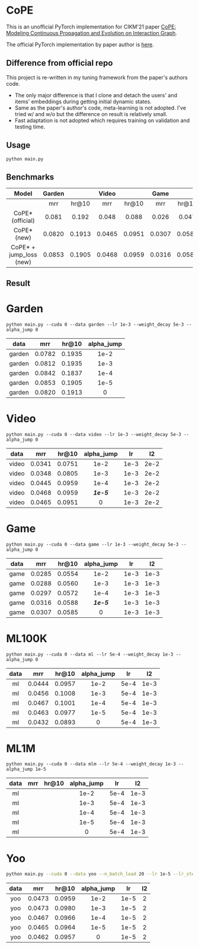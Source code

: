 # CoPE

This is an unofficial PyTorch implementation for CIKM'21 paper [CoPE: Modeling Continuous Propagation and Evolution on Interaction Graph](https://dl.acm.org/doi/abs/10.1145/3459637.3482419).

The official PyTorch implementation by paper author is [here](https://github.com/FDUDSDE/CoPE).

## Difference from official repo
This project is re-written in my tuning framework from the paper's authors code.
- The only major difference is that I clone and detach the users' and items' embeddings during getting initial dynamic states.
- Same as the paper's author's code, meta-learning is not adopted. I've tried w/ and w/o but the difference on result is relatively small.
- Fast adaptation is not adopted which requires training on validation and testing time.


## Usage

```shell
python main.py 
```

## Benchmarks

|          Model          | Garden |        | Video  |        |  Game  |        | ML100K |        | ML1M  |       | Yoochoosebuy |        |
|:-----------------------:|:------:|:------:|:------:|:------:|:------:|:------:|:------:|:------:|:-----:|:-----:|:------------:|:------:|
|                         |  mrr   | hr@10  |  mrr   | hr@10  |  mrr   | hr@10  |  mrr   | hr@10  |  mrr  | hr@10 |     mrr      | hr@10  | 
|    CoPE* (official)     | 0.081  | 0.192  | 0.048  | 0.088  | 0.026  | 0.047  | 0.038  | 0.081  | 0.025 | 0.049 |    0.0113    | 0.0191 |
|       CoPE* (new)       | 0.0820 | 0.1913 | 0.0465 | 0.0951 | 0.0307 | 0.0585 | 0.0432 | 0.0893 |       |       |    0.0462    | 0.0957 |
| CoPE* + jump_loss (new) | 0.0853 | 0.1905 | 0.0468 | 0.0959 | 0.0316 | 0.0588 | 0.0456 | 0.1008 |       |       |    0.0473    | 0.0980 |


## Result

# Garden
```shell
python main.py --cuda 0 --data garden --lr 1e-3 --weight_decay 5e-3 --alpha_jump 0
```
|  data  |  mrr   | hr@10  | alpha_jump |
|:------:|:------:|:------:|:----------:|
| garden | 0.0782 | 0.1935 |    1e-2    |
| garden | 0.0812 | 0.1935 |    1e-3    |
| garden | 0.0842 | 0.1837 |    1e-4    | 
| garden | 0.0853 | 0.1905 |    1e-5    |
| garden | 0.0820 | 0.1913 |     0      |


# Video
```shell
python main.py --cuda 0 --data video --lr 1e-3 --weight_decay 5e-3 --alpha_jump 0
```
| data  |  mrr   | hr@10  | alpha_jump |  lr  |  l2  |
|:-----:|:------:|:------:|:----------:|:----:|:----:|
| video | 0.0341 | 0.0751 |    1e-2    | 1e-3 | 2e-2 | 
| video | 0.0348 | 0.0805 |    1e-3    | 1e-3 | 2e-2 | 
| video | 0.0445 | 0.0959 |    1e-4    | 1e-3 | 2e-2 | 
| video | 0.0468 | 0.0959 | ***1e-5*** | 1e-3 | 2e-2 |
| video | 0.0465 | 0.0951 |     0      | 1e-3 | 2e-2 |


# Game
```shell
python main.py --cuda 0 --data game --lr 1e-3 --weight_decay 5e-3 --alpha_jump 0
```
| data |  mrr   | hr@10  | alpha_jump |  lr  |  l2  |
|:----:|:------:|:------:|:----------:|:----:|:----:|
| game | 0.0285 | 0.0554 |    1e-2    | 1e-3 | 1e-3 |
| game | 0.0288 | 0.0560 |    1e-3    | 1e-3 | 1e-3 |
| game | 0.0297 | 0.0572 |    1e-4    | 1e-3 | 1e-3 |
| game | 0.0316 | 0.0588 | ***1e-5*** | 1e-3 | 1e-3 |
| game | 0.0307 | 0.0585 |     0      | 1e-3 | 1e-3 |


# ML100K
```shell
python main.py --cuda 0 --data ml --lr 5e-4 --weight_decay 1e-3 --alpha_jump 0
```
| data |  mrr   | hr@10  | alpha_jump |  lr  |  l2  |
|:----:|:------:|:------:|:----------:|:----:|:----:|
|  ml  | 0.0444 | 0.0957 |    1e-2    | 5e-4 | 1e-3 |
|  ml  | 0.0456 | 0.1008 |    1e-3    | 5e-4 | 1e-3 |
|  ml  | 0.0467 | 0.1001 |    1e-4    | 5e-4 | 1e-3 |
|  ml  | 0.0463 | 0.0977 |    1e-5    | 5e-4 | 1e-3 |
|  ml  | 0.0432 | 0.0893 |     0      | 5e-4 | 1e-3 |


# ML1M
```shell
python main.py --cuda 0 --data mlm --lr 5e-4 --weight_decay 1e-3 --alpha_jump 1e-5
```
| data | mrr | hr@10 | alpha_jump |  lr  |  l2  |
|:----:|:---:|:-----:|:----------:|:----:|:----:|
|  ml  |     |       |    1e-2    | 5e-4 | 1e-3 |
|  ml  |     |       |    1e-3    | 5e-4 | 1e-3 |
|  ml  |     |       |    1e-4    | 5e-4 | 1e-3 |
|  ml  |     |       |    1e-5    | 5e-4 | 1e-3 |
|  ml  |     |       |     0      | 5e-4 | 1e-3 |


# Yoo
```bash
python main.py --cuda 0 --data yoo --n_batch_load 20 --lr 1e-5 --lr_step 1 --lr_gamma 0.1 --weight_decay 2 --alpha_jump 0
```
| data |  mrr   | hr@10  | alpha_jump |  lr  | l2  |
|:----:|:------:|:------:|:----------:|:----:|:---:|
| yoo  | 0.0473 | 0.0959 |    1e-2    | 1e-5 |  2  |
| yoo  | 0.0473 | 0.0980 |    1e-3    | 1e-5 |  2  |
| yoo  | 0.0467 | 0.0966 |    1e-4    | 1e-5 |  2  |
| yoo  | 0.0465 | 0.0964 |    1e-5    | 1e-5 |  2  |
| yoo  | 0.0462 | 0.0957 |     0      | 1e-5 |  2  |